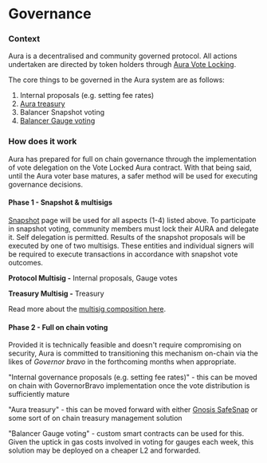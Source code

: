 # Governance

### Context

Aura is a decentralised and community governed protocol. All actions undertaken are directed by token holders through [Aura Vote Locking](../usdaura/vote-locking.md).

The core things to be governed in the Aura system are as follows:

1. Internal proposals (e.g. setting fee rates)
2. [Aura treasury](broken-reference)
3. Balancer Snapshot voting
4. [Balancer Gauge voting](gauge-voting.md)



### How does it work

Aura has prepared for full on chain governance through the implementation of vote delegation on the Vote Locked Aura contract. With that being said, until the Aura voter base matures, a safer method will be used for executing governance decisions.

#### Phase 1 - Snapshot & multisigs

[Snapshot](https://snapshot.org/) page will be used for all aspects (1-4) listed above. To participate in snapshot voting, community members must lock their AURA and delegate it.  Self delegation is permitted.   Results of the snapshot proposals will be executed by one of two multisigs. These entities and individual signers will be required to execute transactions in accordance with snapshot vote outcomes.

**Protocol Multisig -** Internal proposals, Gauge votes

**Treasury Multisig -** Treasury&#x20;

Read more about the [multisig composition here](multisig-composition.md).



#### Phase 2 - Full on chain voting

Provided it is technically feasible and doesn't require compromising on security, Aura is committed to transitioning this mechanism on-chain via the likes of _Governor bravo_ in the forthcoming months when appropriate.&#x20;

"Internal governance proposals (e.g. setting fee rates)" - this can be moved on chain with GovernorBravo implementation once the vote distribution is sufficiently mature

"Aura treasury" - this can be moved forward with either [Gnosis SafeSnap](https://docs.snapshot.org/plugins/safesnap) or some sort of on chain treasury management solution

"Balancer Gauge voting" - custom smart contracts can be used for this. Given the uptick in gas costs involved in voting for gauges each week, this solution may be deployed on a cheaper L2 and forwarded.

&#x20;

